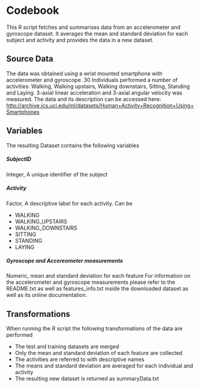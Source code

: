 # Codebook
This R script fetches and summarises data from an accelerometer and gyroscope dataset. It averages the mean and standard deviation for each subject and activity and provides the data in a new dataset.
## Source Data
The data was obtained using a wrist mounted smartphone with accelerometer and gyroscope. 30 Individuals performed a number of activities: Walking, Walking upstairs, Walking downstairs, Sitting, Standing and Laying. 3-axial linear acceleration and 3-axial angular velocity was measured.
The data and its description can be accessed here:
http://archive.ics.uci.edu/ml/datasets/Human+Activity+Recognition+Using+Smartphones

## Variables
The resulting Dataset contains the following variables

##### SubjectID
Integer, A unique identifier of the subject
##### Activity
Factor, A descriptive label for each activity. Can be
- WALKING
- WALKING_UPSTAIRS
- WALKING_DOWNSTAIRS
- SITTING
- STANDING
- LAYING
##### Gyroscope and Accereometer measurements
Numeric, mean and standard deviation for each feature
For information on the accelerometer and gyroscope measurements please refer to the README.txt as well as features_info.txt inside the downloaded dataset as well as its online documentation.

## Transformations
When running the R script the following transformations of the data are performed
- The test and training datasets are merged
- Only the mean and standard deviation of each feature are collected
- The activities are referred to with descriptive names
- The means and standard deviation are averaged for each individual and activity
- The resulting new dataset is returned as summaryData.txt








